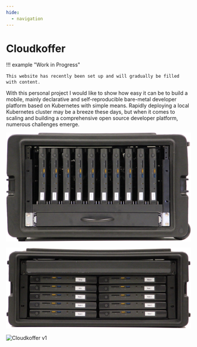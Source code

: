 ```yaml
---
hide:
  - navigation
---
```


<!-- markdownlint-disable MD033 -->
# Cloudkoffer

!!! example "Work in Progress"

    This website has recently been set up and will gradually be filled with content.

With this personal project I would like to show how easy it can be to build a mobile, mainly declarative and self-reproducible bare-metal developer platform based on Kubernetes with simple means. Rapidly deploying a local Kubernetes cluster may be a breeze these days, but when it comes to scaling and building a comprehensive open source developer platform, numerous challenges emerge.

<div class="grid" markdown>

![Cloudkoffer v3](construction/img/cloudkoffer-v3-1.jpg "Cloudkoffer v3")

![Cloudkoffer v2](construction/img/cloudkoffer-v2-1.jpg "Cloudkoffer v2")

![Cloudkoffer v1](construction/img/cloudkoffer-v1-2.png "Cloudkoffer v1")

</div>

<!--
## Building a Cluster

- Boot Talos in maintenence mode.
    - **Keyboard F12**
        - Ensure the nodes are shutdown.
        - Connect a keyboard to a node and press its power button.
        - Press F12 (repeatedly) during the boot process to trigger the network boot.
    - **Local Medium**
        - Prepare bootable USB flash drive or SD card (e.g. [balenaEtcher](https://www.balena.io/etcher)) using `talos-amd64.ios` from Talos GitHub [release page](https://github.com/siderolabs/talos/releases).
        - Ensure the nodes are shutdown.
        - Connect the local medium to a node and press its power button.
        - Select `Reset Talos installation` if Talos was previously installed, otherwise `Talos ISO`.

- Apply `Infrastructure as Code (IaC)`
- Apply `Configuration as Code (CaC)`
-->
